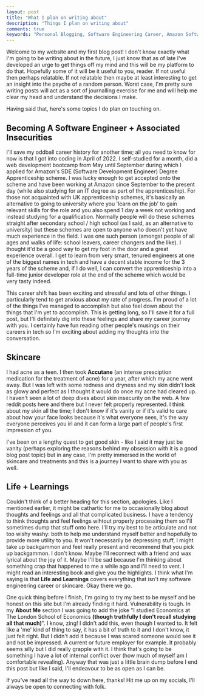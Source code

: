 ```yaml
---
layout: post
title: "What I plan on writing about"
description: "Things I plan on writing about"
comments: true
keywords: "Personal Blogging, Software Engineering Career, Amazon Software Development Engineer, Web Development Bootcamp, IT Degree Apprenticeship, Career Shift to Tech, Software Engineering Apprenticeship at Amazon, Skincare Journey, Accutane Experience, Overcoming Acne, Skin Insecurity, Skincare Treatments, Life Lessons, Self Reflection, Journalling Thoughts, Personal Growth and Development, Life after Economics at London School of Economics, Honest Personal Blogging, Vulnerability in Blogging, Personal Experiences and Insights"
---
```


Welcome to my website and my first blog post! I don't know exactly what I'm going to be writing about in the future, I just know that as of late I've developed an urge to get things off my mind and this will be my platform to do that. Hopefully some of it will be it useful to you, reader. If not useful then perhaps relatable. If not relatable then maybe at least interesting to get an insight into the psyche of a random person. Worst case, I'm pretty sure writing posts will act as a sort of journalling exercise for me and will help me clear my head and understand the decisions I make.

Having said that, here's some topics I do plan on touching on.

## Becoming A Software Engineer + Associated Insecurities

I'll save my oddball career history for another time; all you need to know for now is that I got into coding in April of 2022. I self-studied for a month, did a web development bootcamp from May until September during which I applied for Amazon's SDE (Software Development Engineer) Degree Apprenticeship scheme. I was lucky enough to get accepted onto the scheme and have been working at Amazon since September to the present day (while also studying for an IT degree as part of the apprenticeship). For those not acquainted with UK apprenticeship schemes, it's basically an alternative to going to university where you 'learn on the job' to gain relevant skills for the role and you also spend 1 day a week not working and instead studying for a qualification. Normally people will do these schemes straight after secondary school / high school (as I said, as an alternative to university) but these schemes are open to anyone who doesn't yet have much experience in the field. I was one such person (amongst people of all ages and walks of life: school leavers, career changers and the like). I thought it'd be a good way to get my foot in the door and a great experience overall. I get to learn from very smart, tenured engineers at one of the biggest names in tech and have a decent stable income for the 3 years of the scheme and, if I do well, I can convert the apprenticeship into a full-time junior developer role at the end of the scheme which would be very tasty indeed.

This career shift has been exciting and stressful and lots of other things. I particularly tend to get anxious about my rate of progress. I'm proud of a lot of the things I've managed to accomplish but also feel down about the things that I'm yet to accomplish. This is getting long, so I'll save it for a full post, but I'll definitely dig into these feelings and share my career journey with you. I certainly have fun reading other people's musings on their careers in tech so I'm exciting about adding my thoughts into the conversation.

## Skincare

I had acne as a teen. I then took **Accutane** (an intense presciption medication for the treatment of acne) for a year, after which my acne went away. But I was left with some redness and dryness and my skin didn't look as glowy and perfect as I thought it would do once my acne had cleared up. I haven't seen a lot of deep dives about skin insecurity on the web. A few reddit posts here and there but I never felt properly represented. I think about my skin all the time; I don't know if it's vanity or if it's valid to care about how your face looks because it's what everyone sees, it's the way everyone perceives you irl and it can form a large part of people's first impression of you.

I've been on a lengthy quest to get good skin - like I said it may just be vanity (perhaps exploring the reasons behind my obsession with it is a good blog post topic) but in any case, I'm pretty immersed in the world of skincare and treatments and this is a journey I want to share with you as well.

## Life + Learnings

Couldn't think of a better heading for this section, apologies. Like I mentioned earlier, it might be cathartic for me to occasionally blog about thoughts and feelings and all that complicated business. I have a tendency to think thoughts and feel feelings wihtout properly processing them so I'll sometimes dump that stuff onto here. I'll try my best to be articulate and not too wishy washy: both to help me understand myself better and hopefully to provide more utility to you. It won't necessarily be depressing stuff, I might take up backgammon and feel really present and recommend that you pick up backgammon. I don't know. Maybe I'll reconnect with a friend and wax lyrical about the joy of it. Maybe I'll be sad because I'm thinking about something crap that happened to me a while ago and I'll need to vent. I might read an interesting book and give you the highlights. I think what I'm saying is that **Life and Learnings** covers everything that isn't my software engineering career or skincare. Okay there we go.


One quick thing before I finish, I'm going to try my best to be myself and be honest on this site but I'm already finding it hard. Vulnerability is tough. In my **About Me** section I was going to add the joke "I studied Economics at The London School of Economics **(though truthfully I don't recall studying all that much)**". I know, zing! I didn't add this, even though I wanted to. It felt like a 'me' kind of thing to say, it has a bit of truth to it and I don't know, it just felt right. But I didn't add it because I was scared someone would see it and not be impressed. A current or future employer for example. It probably seems silly but I did really grapple with it. I think that's going to be something I have a lot of internal conflict over (how much of myself am I comfortable revealing). Anyway that was just a little brain dump before I end this post but like I said, I'll endeavour to be as open as I can be.

If you've read all the way to down here, thanks! Hit me up on my socials, I'll always be open to connecting with folk.